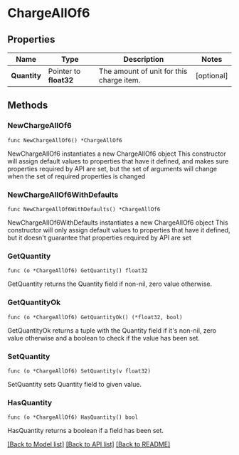 # ChargeAllOf6

## Properties

Name | Type | Description | Notes
------------ | ------------- | ------------- | -------------
**Quantity** | Pointer to **float32** | The amount of unit for this charge item. | [optional] 

## Methods

### NewChargeAllOf6

`func NewChargeAllOf6() *ChargeAllOf6`

NewChargeAllOf6 instantiates a new ChargeAllOf6 object
This constructor will assign default values to properties that have it defined,
and makes sure properties required by API are set, but the set of arguments
will change when the set of required properties is changed

### NewChargeAllOf6WithDefaults

`func NewChargeAllOf6WithDefaults() *ChargeAllOf6`

NewChargeAllOf6WithDefaults instantiates a new ChargeAllOf6 object
This constructor will only assign default values to properties that have it defined,
but it doesn't guarantee that properties required by API are set

### GetQuantity

`func (o *ChargeAllOf6) GetQuantity() float32`

GetQuantity returns the Quantity field if non-nil, zero value otherwise.

### GetQuantityOk

`func (o *ChargeAllOf6) GetQuantityOk() (*float32, bool)`

GetQuantityOk returns a tuple with the Quantity field if it's non-nil, zero value otherwise
and a boolean to check if the value has been set.

### SetQuantity

`func (o *ChargeAllOf6) SetQuantity(v float32)`

SetQuantity sets Quantity field to given value.

### HasQuantity

`func (o *ChargeAllOf6) HasQuantity() bool`

HasQuantity returns a boolean if a field has been set.


[[Back to Model list]](../README.md#documentation-for-models) [[Back to API list]](../README.md#documentation-for-api-endpoints) [[Back to README]](../README.md)


